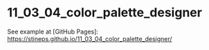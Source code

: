 
# 11_03_04_color_palette_designer
See example at [GitHub Pages]: https://stineps.github.io/11_03_04_color_palette_designer/
